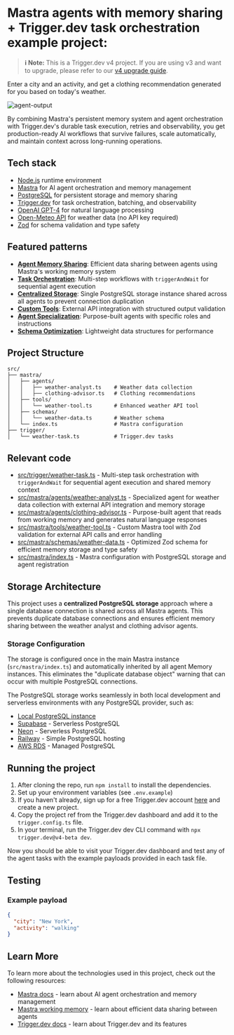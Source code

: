 # Mastra agents with memory sharing + Trigger.dev task orchestration example project:

> **ℹ️ Note:** This is a Trigger.dev v4 project. If you are using v3 and want to upgrade, please refer to our [v4 upgrade guide](https://trigger.dev/docs/v4-upgrade-guide).

Enter a city and an activity, and get a clothing recommendation generated for you based on today's weather.

![agent-output](https://github.com/user-attachments/assets/edfca304-6b22-4fa8-9362-71ecb3fe4903)

By combining Mastra's persistent memory system and agent orchestration with Trigger.dev's durable task execution, retries and observability, you get production-ready AI workflows that survive failures, scale automatically, and maintain context across long-running operations.

## Tech stack

- [Node.js](https://nodejs.org) runtime environment
- [Mastra](https://mastra.ai) for AI agent orchestration and memory management
- [PostgreSQL](https://postgresql.org) for persistent storage and memory sharing
- [Trigger.dev](https://trigger.dev) for task orchestration, batching, and observability
- [OpenAI GPT-4](https://openai.com) for natural language processing
- [Open-Meteo API](https://open-meteo.com) for weather data (no API key required)
- [Zod](https://zod.dev) for schema validation and type safety

## Featured patterns

- **[Agent Memory Sharing](src/trigger/weather-task.ts)**: Efficient data sharing between agents using Mastra's working memory system
- **[Task Orchestration](src/trigger/weather-task.ts)**: Multi-step workflows with `triggerAndWait` for sequential agent execution
- **[Centralized Storage](src/mastra/index.ts)**: Single PostgreSQL storage instance shared across all agents to prevent connection duplication
- **[Custom Tools](src/mastra/tools/weather-tool.ts)**: External API integration with structured output validation
- **[Agent Specialization](src/mastra/agents/)**: Purpose-built agents with specific roles and instructions
- **[Schema Optimization](src/mastra/schemas/weather-data.ts)**: Lightweight data structures for performance

## Project Structure

```
src/
├── mastra/
│   ├── agents/
│   │   ├── weather-analyst.ts    # Weather data collection
│   │   ├── clothing-advisor.ts   # Clothing recommendations
│   ├── tools/
│   │   └── weather-tool.ts       # Enhanced weather API tool
│   ├── schemas/
│   │   └── weather-data.ts       # Weather schema
│   └── index.ts                  # Mastra configuration
├── trigger/
│   └── weather-task.ts           # Trigger.dev tasks
```

## Relevant code

- [src/trigger/weather-task.ts](src/trigger/weather-task.ts) - Multi-step task orchestration with `triggerAndWait` for sequential agent execution and shared memory context
- [src/mastra/agents/weather-analyst.ts](src/mastra/agents/weather-analyst.ts) - Specialized agent for weather data collection with external API integration and memory storage
- [src/mastra/agents/clothing-advisor.ts](src/mastra/agents/clothing-advisor.ts) - Purpose-built agent that reads from working memory and generates natural language responses
- [src/mastra/tools/weather-tool.ts](src/mastra/tools/weather-tool.ts) - Custom Mastra tool with Zod validation for external API calls and error handling
- [src/mastra/schemas/weather-data.ts](src/mastra/schemas/weather-data.ts) - Optimized Zod schema for efficient memory storage and type safety
- [src/mastra/index.ts](src/mastra/index.ts) - Mastra configuration with PostgreSQL storage and agent registration

## Storage Architecture

This project uses a **centralized PostgreSQL storage** approach where a single database connection is shared across all Mastra agents. This prevents duplicate database connections and ensures efficient memory sharing between the weather analyst and clothing advisor agents.

### Storage Configuration

The storage is configured once in the main Mastra instance (`src/mastra/index.ts`) and automatically inherited by all agent Memory instances. This eliminates the "duplicate database object" warning that can occur with multiple PostgreSQL connections.

The PostgreSQL storage works seamlessly in both local development and serverless environments with any PostgreSQL provider, such as:

- [Local PostgreSQL instance](https://postgresql.org)
- [Supabase](https://supabase.com) - Serverless PostgreSQL
- [Neon](https://neon.tech) - Serverless PostgreSQL
- [Railway](https://railway.app) - Simple PostgreSQL hosting
- [AWS RDS](https://aws.amazon.com/rds/postgresql/) - Managed PostgreSQL

## Running the project

1. After cloning the repo, run `npm install` to install the dependencies.
2. Set up your environment variables (see `.env.example`)
3. If you haven't already, sign up for a free Trigger.dev account [here](https://cloud.trigger.dev/login) and create a new project.
4. Copy the project ref from the Trigger.dev dashboard and add it to the `trigger.config.ts` file.
5. In your terminal, run the Trigger.dev dev CLI command with `npx trigger.dev@v4-beta dev`.

Now you should be able to visit your Trigger.dev dashboard and test any of the agent tasks with the example payloads provided in each task file.

## Testing

### Example payload

```json
{
  "city": "New York",
  "activity": "walking"
}
```

## Learn More

To learn more about the technologies used in this project, check out the following resources:

- [Mastra docs](https://mastra.ai/en/docs) - learn about AI agent orchestration and memory management
- [Mastra working memory](https://mastra.ai/en/docs/memory/overview) - learn about efficient data sharing between agents
- [Trigger.dev docs](https://trigger.dev/docs) - learn about Trigger.dev and its features
